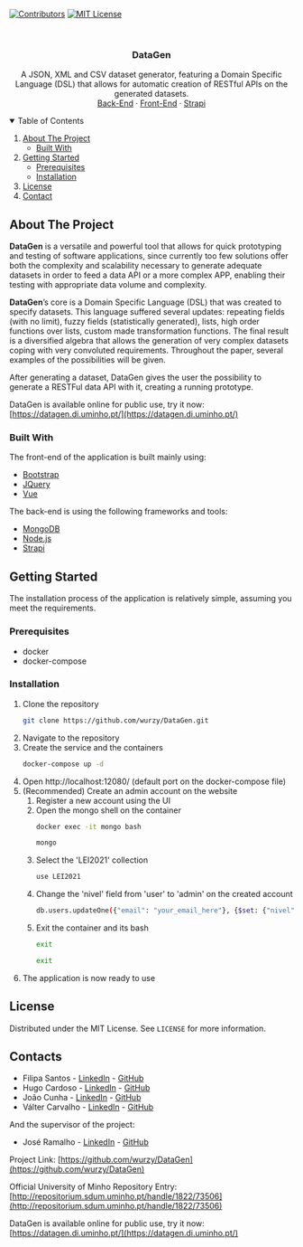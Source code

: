 <!--
*** Thanks for checking out the Best-README-Template. If you have a suggestion
*** that would make this better, please fork the repo and create a pull request
*** or simply open an issue with the tag "enhancement".
*** Thanks again! Now go create something AMAZING! :D
-->



<!-- PROJECT SHIELDS -->
<!--
*** I'm using markdown "reference style" links for readability.
*** Reference links are enclosed in brackets [ ] instead of parentheses ( ).
*** See the bottom of this document for the declaration of the reference variables
*** for contributors-url, forks-url, etc. This is an optional, concise syntax you may use.
*** https://www.markdownguide.org/basic-syntax/#reference-style-links
-->
[![Contributors][contributors-shield]][contributors-url]
[![MIT License][license-shield]][license-url]


<!-- PROJECT LOGO -->
<br />
<p align="center">

  <h3 align="center">DataGen</h3>

  <p align="center">
    A JSON, XML and CSV dataset generator, featuring a Domain Specific Language (DSL) that allows for automatic creation of RESTful APIs on the generated datasets. 
    <br />
    <a href="https://github.com/wurzy/DataGen/tree/main/backend">Back-End</a>
    ·
    <a href="https://github.com/wurzy/DataGen/tree/main/frontend">Front-End</a>
    ·
    <a href="https://github.com/wurzy/DataGen/tree/main/strapi">Strapi</a>
  </p>
</p>



<!-- TABLE OF CONTENTS -->
<details open="open">
  <summary>Table of Contents</summary>
  <ol>
    <li>
      <a href="#about-the-project">About The Project</a>
      <ul>
        <li><a href="#built-with">Built With</a></li>
      </ul>
    </li>
    <li>
      <a href="#getting-started">Getting Started</a>
      <ul>
        <li><a href="#prerequisites">Prerequisites</a></li>
        <li><a href="#installation">Installation</a></li>
      </ul>
    </li>
    <li><a href="#license">License</a></li>
    <li><a href="#contact">Contact</a></li>
  </ol>
</details>



<!-- ABOUT THE PROJECT -->
## About The Project

**DataGen** is a versatile and powerful tool that allows for quick prototyping and testing of software applications, since currently too few solutions offer both the complexity and scalability necessary to generate adequate datasets in order to feed a data API or a more complex APP, enabling their testing with appropriate data volume and complexity.

**DataGen**’s core is a Domain Specific Language (DSL) that was created to specify datasets. This language suffered several updates: repeating fields (with no limit), fuzzy fields (statistically generated), lists, high order functions over lists, custom made transformation functions. The final result is a diversified algebra that allows the generation of very complex datasets coping with very convoluted requirements. Throughout the paper, several examples of the possibilities will be given. 

After generating a dataset, DataGen gives the user the possibility to generate a RESTFul data API with it, creating a running prototype. 

DataGen is available online for public use, try it now: [https://datagen.di.uminho.pt/](https://datagen.di.uminho.pt/)

### Built With

The front-end of the application is built mainly using:
* [Bootstrap](https://getbootstrap.com)
* [JQuery](https://jquery.com)
* [Vue](https://vuejs.org/)

The back-end is using the following frameworks and tools:
* [MongoDB](https://www.mongodb.com/)
* [Node.js](https://nodejs.org/en/)
* [Strapi](https://strapi.io/)



<!-- GETTING STARTED -->
## Getting Started

The installation process of the application is relatively simple, assuming you meet the requirements.

### Prerequisites

* docker
* docker-compose

### Installation

1. Clone the repository
   ```sh
   git clone https://github.com/wurzy/DataGen.git
   ```
2. Navigate to the repository
3. Create the service and the containers
   ```sh
   docker-compose up -d
   ```
4. Open http://localhost:12080/ (default port on the docker-compose file)
5. (Recommended) Create an admin account on the website
    1. Register a new account using the UI
    2. Open the mongo shell on the container
        ```sh
        docker exec -it mongo bash
        ```
        ```sh
        mongo
        ```
    3. Select the 'LEI2021' collection
        ```sh
        use LEI2021
        ```
    4. Change the 'nivel' field from 'user' to 'admin' on the created account
        ```sh
        db.users.updateOne({"email": "your_email_here"}, {$set: {"nivel": "admin"}});
        ```
    5. Exit the container and its bash
        ```sh
        exit
        ```
        ```sh
        exit
        ```
6. The application is now ready to use


<!-- LICENSE -->
## License

Distributed under the MIT License. See `LICENSE` for more information.



<!-- CONTACT -->
## Contacts

* Filipa Santos - [LinkedIn](https://www.linkedin.com/in/filipa-santos-00111b1b5/) - [GitHub](https://github.com/fliper6)
* Hugo Cardoso - [LinkedIn](https://www.linkedin.com/in/hugo-cardoso-b868a474/) - [GitHub](https://github.com/Abjiri)
* João Cunha - [LinkedIn](https://www.linkedin.com/in/jo%C3%A3o-cunha-6aab35215/) - [GitHub](https://github.com/Jcc20)
* Válter Carvalho - [LinkedIn](https://www.linkedin.com/in/valterfpcarvalho/) - [GitHub](https://github.com/wurzy)

And the supervisor of the project:

* José Ramalho - [LinkedIn](https://pt.linkedin.com/in/josé-carlos-ramalho-ab5535a) - [GitHub](https://github.com/jcramalho)

Project Link: [https://github.com/wurzy/DataGen](https://github.com/wurzy/DataGen)

Official University of Minho Repository Entry: [http://repositorium.sdum.uminho.pt/handle/1822/73506](http://repositorium.sdum.uminho.pt/handle/1822/73506)

DataGen is available online for public use, try it now: [https://datagen.di.uminho.pt/](https://datagen.di.uminho.pt/)


<!-- MARKDOWN LINKS & IMAGES -->
<!-- https://www.markdownguide.org/basic-syntax/#reference-style-links -->
[contributors-shield]: https://img.shields.io/github/contributors/othneildrew/Best-README-Template.svg?style=for-the-badge
[contributors-url]: https://github.com/wurzy/DataGen/graphs/contributors
[forks-shield]: https://img.shields.io/github/forks/othneildrew/Best-README-Template.svg?style=for-the-badge
[forks-url]: https://github.com/wurzy/DataGen/network/members
[stars-shield]: https://img.shields.io/github/stars/othneildrew/Best-README-Template.svg?style=for-the-badge
[stars-url]: https://github.com/wurzy/DataGen/stargazers
[issues-shield]: https://img.shields.io/github/issues/othneildrew/Best-README-Template.svg?style=for-the-badge
[issues-url]: https://github.com/wurzy/DataGen/issues
[license-shield]: https://img.shields.io/github/license/othneildrew/Best-README-Template.svg?style=for-the-badge
[license-url]: https://github.com/wurzy/DataGen/blob/main/LICENSE

